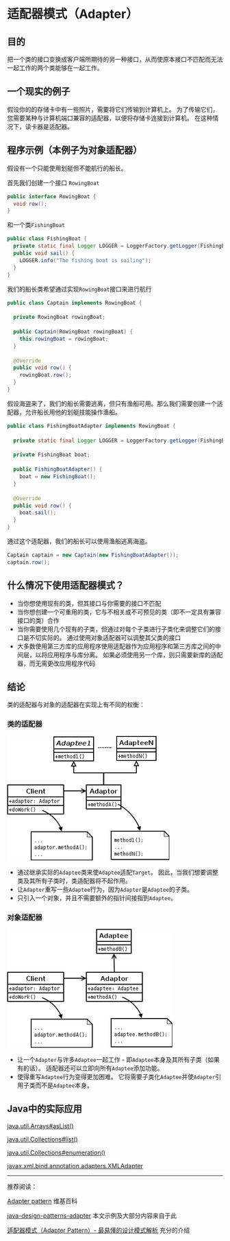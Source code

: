 # 适配器模式（Adapter）

## 目的

把一个类的接口变换成客户端所期待的另一种接口，从而使原本接口不匹配而无法一起工作的两个类能够在一起工作。

## 一个现实的例子

假设你的的存储卡中有一些照片，需要将它们传输到计算机上。 为了传输它们，您需要某种与计算机端口兼容的适配器，以便将存储卡连接到计算机。 在这种情况下，读卡器是适配器。

## 程序示例（本例子为对象适配器）

假设有一个只能使用划艇但不能航行的船长。

首先我们创建一个接口 `RowingBoat`

```Java
public interface RowingBoat {
  void row();
}
```

和一个类`FishingBoat`
```Java
public class FishingBoat {
  private static final Logger LOGGER = LoggerFactory.getLogger(FishingBoat.class);
  public void sail() {
    LOGGER.info("The fishing boat is sailing");
  }
}
```

我们的船长类希望通过实现`RowingBoat`接口来进行航行

```Java
public class Captain implements RowingBoat {

  private RowingBoat rowingBoat;

  public Captain(RowingBoat rowingBoat) {
    this.rowingBoat = rowingBoat;
  }

  @Override
  public void row() {
    rowingBoat.row();
  }
}
```

假设海盗来了，我们的船长需要逃离，但只有渔船可用。那么我们需要创建一个适配器，允许船长用他的划艇技能操作渔船。

```Java
public class FishingBoatAdapter implements RowingBoat {

  private static final Logger LOGGER = LoggerFactory.getLogger(FishingBoatAdapter.class);

  private FishingBoat boat;

  public FishingBoatAdapter() {
    boat = new FishingBoat();
  }

  @Override
  public void row() {
    boat.sail();
  }
}
```

通过这个适配器，我们的船长可以使用渔船逃离海盗。

```Java
Captain captain = new Captain(new FishingBoatAdapter());
captain.row();
```

## 什么情况下使用适配器模式？

* 当你想使用现有的类，但其接口与你需要的接口不匹配
* 当你想创建一个可重用的类，它与不相关或不可预见的类（即不一定具有兼容接口的类）合作
* 当你需要使用几个现有的子类，但通过对每个子类进行子类化来调整它们的接口是不切实际的。 通过使用对象适配器可以调整其父类的接口
* 大多数使用第三方库的应用程序使用适配器作为应用程序和第三方库之间的中间层，以将应用程序与库分离。 如果必须使用另一个库，则只需要新库的适配器，而无需更改应用程序代码

## 结论

类的适配器与对象的适配器在实现上有不同的权衡：

### 类的适配器

![类适配器](../Image/类适配器.png)

* 通过继承实际的`Adaptee`类来使`Adaptee`适配`Target`。 因此，当我们想要调整类及其所有子类时，类适配器将不起作用。
* 让`Adapter`重写一些`Adaptee`行为，因为`Adapter`是`Adaptee`的子类。
* 只引入一个对象，并且不需要额外的指针间接指到`Adaptee`。

### 对象适配器

![对象适配器](../Image/对象适配器.png)

* 让一个`Adapter`与许多`Adaptee`一起工作 - 即`Adaptee`本身及其所有子类（如果有的话）。 适配器还可以立即向所有`Adaptee`添加功能。
* 使得重写`Adaptee`行为变得更加困难。 它将需要子类化`Adaptee`并使`Adapter`引用子类而不是`Adaptee`本身。

## Java中的实际应用

[java.util.Arrays#asList()](https://docs.oracle.com/javase/8/docs/api/java/util/Arrays.html#asList-T...-)

[java.util.Collections#list()](https://docs.oracle.com/javase/8/docs/api/java/util/Collections.html#list-java.util.Enumeration-)

[java.util.Collections#enumeration()](https://docs.oracle.com/javase/8/docs/api/java/util/Collections.html#enumeration-java.util.Collection-)

[javax.xml.bind.annotation.adapters.XMLAdapter](https://docs.oracle.com/javase/8/docs/api/javax/xml/bind/annotation/adapters/XmlAdapter.html#marshal-BoundType-)

---

推荐阅读：

[Adapter pattern](https://en.wikipedia.org/wiki/Adapter_pattern) 维基百科

[java-design-patterns-adapter](https://github.com/iluwatar/java-design-patterns/tree/master/adapter) 本文示例及大部分内容来自于此

[适配器模式（Adapter Pattern）- 最易懂的设计模式解析](https://blog.csdn.net/carson_ho/article/details/54910430) 充分的介绍